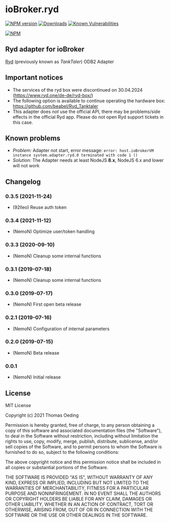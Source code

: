 # ioBroker.ryd

[![NPM version](http://img.shields.io/npm/v/iobroker.ryd.svg)](https://www.npmjs.com/package/iobroker.ryd)
[![Downloads](https://img.shields.io/npm/dm/iobroker.ryd.svg)](https://www.npmjs.com/package/iobroker.ryd)
[![Known Vulnerabilities](https://snyk.io/test/github/NemoN/ioBroker.ryd/badge.svg)](https://snyk.io/test/github/NemoN/ioBroker.ryd)

[![NPM](https://nodei.co/npm/iobroker.ryd.png?downloads=true)](https://nodei.co/npm/iobroker.ryd/)

## Ryd adapter for ioBroker

[Ryd](https://de.ryd.one/) (previously known as *TankTaler*) ODB2 Adapter

## Important notices

* The services of the ryd box were discontinued on 30.04.2024 (https://www.ryd.one/de-de/ryd-box/)
* The following option is available to continue operating the hardware box: https://github.com/beabel/Ryd_Tanktaler
* This adapter does *not* use the official API, there may be problems/side effects in the official Ryd app. Please do not open Ryd support tickets in this case.

## Known problems
* *Problem:* Adapter not start, error message: `error: host.ioBrokerVM instance system.adapter.ryd.0 terminated with code 1 ()`
* *Solution:* The Adapter needs at least NodeJS **8.x**, NodeJS 6.x and lower will not work

## Changelog

### 0.3.5 (2021-11-24)
* (92lleo) Reuse auth token

### 0.3.4 (2021-11-12)
* (NemoN) Optimize user/token handling

### 0.3.3 (2020-09-10)
* (NemoN) Cleanup some internal functions

### 0.3.1 (2019-07-18)
* (NemoN) Cleanup some internal functions

### 0.3.0 (2019-07-17)
* (NemoN) First open beta release

### 0.2.1 (2019-07-16)
* (NemoN) Configuration of internal parameters

### 0.2.0 (2019-07-15)
* (NemoN) Beta release

### 0.0.1
* (NemoN) Initial release

## License
MIT License

Copyright (c) 2021 Thomas Oeding

Permission is hereby granted, free of charge, to any person obtaining a copy
of this software and associated documentation files (the "Software"), to deal
in the Software without restriction, including without limitation the rights
to use, copy, modify, merge, publish, distribute, sublicense, and/or sell
copies of the Software, and to permit persons to whom the Software is
furnished to do so, subject to the following conditions:

The above copyright notice and this permission notice shall be included in all
copies or substantial portions of the Software.

THE SOFTWARE IS PROVIDED "AS IS", WITHOUT WARRANTY OF ANY KIND, EXPRESS OR
IMPLIED, INCLUDING BUT NOT LIMITED TO THE WARRANTIES OF MERCHANTABILITY,
FITNESS FOR A PARTICULAR PURPOSE AND NONINFRINGEMENT. IN NO EVENT SHALL THE
AUTHORS OR COPYRIGHT HOLDERS BE LIABLE FOR ANY CLAIM, DAMAGES OR OTHER
LIABILITY, WHETHER IN AN ACTION OF CONTRACT, TORT OR OTHERWISE, ARISING FROM,
OUT OF OR IN CONNECTION WITH THE SOFTWARE OR THE USE OR OTHER DEALINGS IN THE
SOFTWARE.

